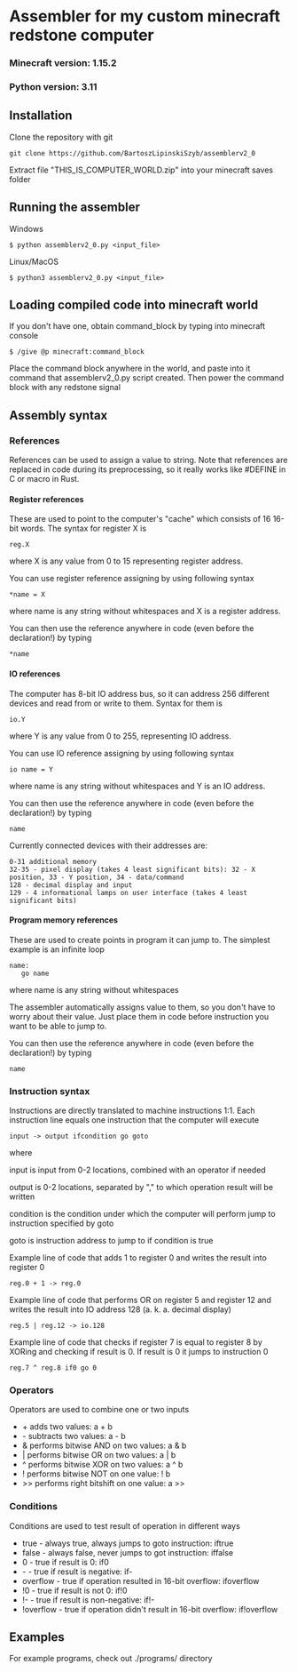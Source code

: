 # Assembler for my custom minecraft redstone computer

### Minecraft version: 1.15.2
### Python version: 3.11

## Installation

Clone the repository with git
```
git clone https://github.com/BartoszLipinskiSzyb/assemblerv2_0
```

Extract file "THIS_IS_COMPUTER_WORLD.zip" into your minecraft saves folder

## Running the assembler

Windows

```
$ python assemblerv2_0.py <input_file>
```

Linux/MacOS

```
$ python3 assemblerv2_0.py <input_file>
```

## Loading compiled code into minecraft world

If you don't have one, obtain command_block by typing into minecraft console

```
$ /give @p minecraft:command_block
```

Place the command block anywhere in the world, and paste into it command that assemblerv2_0.py script created. Then power the command block with any redstone signal

## Assembly syntax

### References

References can be used to assign a value to string. Note that references are replaced in code during its preprocessing, so it really works like #DEFINE in C or macro in Rust.

#### Register references

These are used to point to the computer's "cache" which consists of 16 16-bit words. The syntax for register X is

```
reg.X
```

where X is any value from 0 to 15 representing register address.

You can use register reference assigning by using following syntax

```
*name = X
```

where name is any string without whitespaces and X is a register address.

You can then use the reference anywhere in code (even before the declaration!) by typing

```
*name
```

#### IO references

The computer has 8-bit IO address bus, so it can address 256 different devices and read from or write to them. Syntax for them is

```
io.Y
```

where Y is any value from 0 to 255, representing IO address.

You can use IO reference assigning by using following syntax

```
io name = Y
```

where name is any string without whitespaces and Y is an IO address.

You can then use the reference anywhere in code (even before the declaration!) by typing

```
name
```

Currently connected devices with their addresses are:

```
0-31 additional memory
32-35 - pixel display (takes 4 least significant bits): 32 - X position, 33 - Y position, 34 - data/command 
128 - decimal display and input
129 - 4 informational lamps on user interface (takes 4 least significant bits)
```

#### Program memory references

These are used to create points in program it can jump to. The simplest example is an infinite loop

```
name:
   go name
```

where name is any string without whitespaces

The assembler automatically assigns value to them, so you don't have to worry about their value. Just place them in code before instruction you want to be able to jump to.

You can then use the reference anywhere in code (even before the declaration!) by typing

```
name
```

### Instruction syntax

Instructions are directly translated to machine instructions 1:1. Each instruction line equals one instruction that the computer will execute

```
input -> output ifcondition go goto
```

where

input is input from 0-2 locations, combined with an operator if needed

output is 0-2 locations, separated by "," to which operation result will be written

condition is the condition under which the computer will perform jump to instruction specified by goto

goto is instruction address to jump to if condition is true


Example line of code that adds 1 to register 0 and writes the result into register 0

```
reg.0 + 1 -> reg.0
```

Example line of code that performs OR on register 5 and register 12 and writes the result into IO address 128 (a. k. a. decimal display)

```
reg.5 | reg.12 -> io.128
```

Example line of code that checks if register 7 is equal to register 8 by XORing and checking if result is 0. If result is 0 it jumps to instruction 0

```
reg.7 ^ reg.8 if0 go 0
```

### Operators

Operators are used to combine one or two inputs

- \+ adds two values:
    a + b
- \- subtracts two values:
    a - b
- \& performs bitwise AND on two values:
    a & b
- \| performs bitwise OR on two values:
    a | b
- \^ performs bitwise XOR on two values:
    a ^ b
- \! performs bitwise NOT on one value:
    ! b
- \>\> performs right bitshift on one value:
    a \>\>

### Conditions

Conditions are used to test result of operation in different ways

- true - always true, always jumps to goto instruction:
    iftrue
- false - always false, never jumps to got instruction:
    iffalse
- 0 - true if result is 0:
    if0
- \- - true if result is negative:
    if-
- overflow - true if operation resulted in 16-bit overflow:
    ifoverflow
- !0 - true if result is not 0:
    if!0
- !- - true if result is non-negative:
    if!-
- !overflow - true if operation didn't result in 16-bit overflow:
    if!overflow

## Examples

For example programs, check out ./programs/ directory
